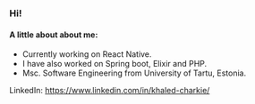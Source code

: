 ### Hi! 
#### A little about about me:
- Currently working on React Native. 
- I have also worked on Spring boot, Elixir and PHP.
- Msc. Software Engineering from University of Tartu, Estonia.

LinkedIn: https://www.linkedin.com/in/khaled-charkie/


